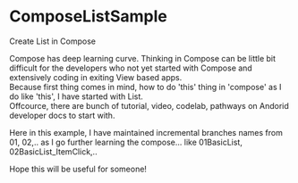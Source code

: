 # ComposeListSample
Create List in Compose

Compose has deep learning curve. Thinking in Compose can be little bit difficult for the developers who not yet started with Compose and extensively coding in exiting View based apps.</br>
Because first thing comes in mind, how to do 'this' thing in 'compose' as I do like 'this', I have started with List.</br>
Offcource, there are bunch of tutorial, video, codelab, pathways on Andorid developer docs to start with.

Here in this example, I have maintained incremental branches names from 01, 02,.. as I go further learning the compose...
like 01BasicList, 02BasicList_ItemClick,..

Hope this will be useful for someone!
